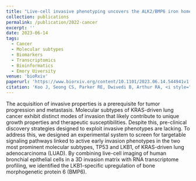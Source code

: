```yaml
---
title: "Live-cell invasive phenotyping uncovers the ALK2/BMP6 iron homeostasis pathway as a therapeutic vulnerability in LKB1-mutant lung cancer."
collection: publications
permalink: /publication/2022-cancer
excerpt: ''
date: 2023-06-14
tags:
  - Cancer
  - Molecular subtypes
  - Biomarkers
  - Transcriptomics
  - Bioinformatics
  - Emory Uiversity
venue: 'bioRxiv'
paperurl: 'https://www.biorxiv.org/content/10.1101/2023.06.14.544941v1'  
citation: 'Koo J, Seong CS, Parker RE, Dwivedi B, Arthur RA, <i style="color:DodgerBlue;">Dinasarapu AR</i>, Johnston HR, Claussen H, Tucker-Burden C, Ramalingam SS, Fu H,Zhou W,  Marcus AI, Gilbert-Ross M. (2023) Live-cell invasive phenotyping uncovers the ALK2/BMP6 iron homeostasis pathway as a therapeutic vulnerability in LKB1-mutant lung cancer&quot; <i></i>'  
---  
```

The acquisition of invasive properties is a prerequisite for tumor progression and metastasis. Molecular subtypes of KRAS-driven lung cancer exhibit distinct modes of invasion that likely contribute to unique growth properties and therapeutic susceptibilities. Despite this, pre-clinical discovery strategies designed to exploit invasive phenotypes are lacking. To address this, we designed an experimental system to screen for targetable signaling pathways linked to active early invasion phenotypes in the two most prominent molecular subtypes, TP53 and LKB1, of KRAS-driven lung adenocarcinoma (LUAD). By combining live-cell imaging of human bronchial epithelial cells in a 3D invasion matrix with RNA transcriptome profiling, we identified the LKB1-specific upregulation of bone morphogenetic protein 6 (BMP6).
